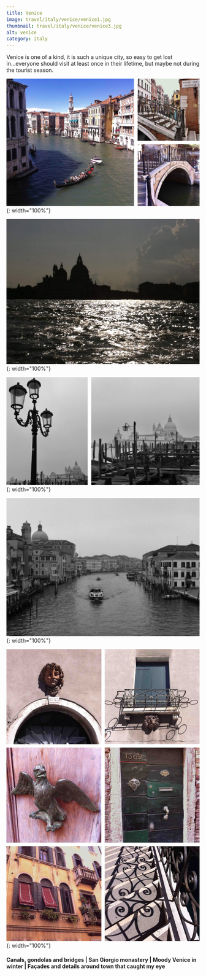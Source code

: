 ```yaml
---
title: Venice
image: travel/italy/venice/venice1.jpg
thumbnail: travel/italy/venice/venice3.jpg
alt: venice
category: italy
---
```


Venice is one of a kind, it is such a unique city, so easy to get lost in...everyone should visit at least once in their lifetime, but maybe not during the tourist season.

![canals and bridges](./assets/img/travel/italy/venice/venice2.jpg){: width="100%"}

![monastery silhouette](./assets/img/travel/italy/venice/venice3.jpg){: width="100%"}

![san marco pier](./assets/img/travel/italy/venice/venice4.jpg){: width="100%"}

![grand canal](./assets/img/travel/italy/venice/venice5.jpg){: width="100%"}

![façades and details](./assets/img/travel/italy/venice/venice6.jpg){: width="100%"}

#### Canals, gondolas and bridges | San Giorgio monastery | Moody Venice in winter | Façades and details around town that caught my eye
